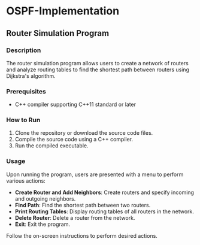 # OSPF-Implementation

## Router Simulation Program

### Description

The router simulation program allows users to create a network of routers and analyze routing tables to find the shortest path between routers using Dijkstra's algorithm.

### Prerequisites

- C++ compiler supporting C++11 standard or later

### How to Run

1. Clone the repository or download the source code files.
2. Compile the source code using a C++ compiler.
3. Run the compiled executable.

### Usage

Upon running the program, users are presented with a menu to perform various actions:

- **Create Router and Add Neighbors**: Create routers and specify incoming and outgoing neighbors.
- **Find Path**: Find the shortest path between two routers.
- **Print Routing Tables**: Display routing tables of all routers in the network.
- **Delete Router**: Delete a router from the network.
- **Exit**: Exit the program.

Follow the on-screen instructions to perform desired actions.
